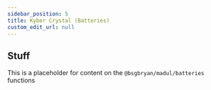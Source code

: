 ```yaml
---
sidebar_position: 5
title: Kyber Crystal (Batteries)
custom_edit_url: null
---
```


## Stuff

This is a placeholder for content on the `@bsgbryan/madul/batteries` functions